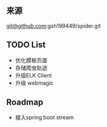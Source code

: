 ## 来源
git@github.com:gsh199449/spider.git

## TODO List
- 优化模板页面
- 存储爬虫轨迹
- 升级ELK Client
- 升级 webmagic

##  Roadmap

- 接入spring boot stream 
